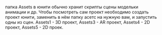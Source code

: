 папка Assets в юнити обычно хранит скрипты сцены модельки анимации и др. Чтобы посмотреть сам проект необходимо создать проект юнити, заменить в нём папку асетс на нужную вам, и запустить одны из сцен.
Assets1 - 3D проект, Assets3 - AR проект, Assets4 - 2D проект, Assets5 - 2D проек.
